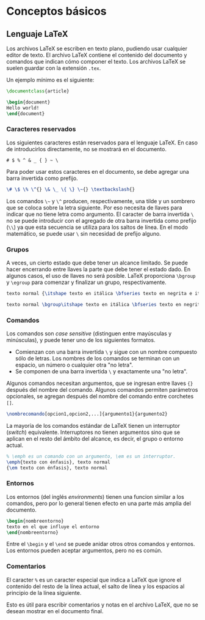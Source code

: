 # Conceptos básicos

## Lenguaje LaTeX
Los archivos LaTeX se escriben en texto plano, pudiendo usar cualquier editor
de texto.
El archivo LaTeX contiene el contenido del documento y comandos que indican cómo
componer el texto.
Los archivos LaTeX se suelen guardar con la extensión `.tex`.

Un ejemplo mínimo es el siguiente:
```latex
\documentclass{article}

\begin{document}
Hello world!
\end{document}
```

### Caracteres reservados
Los siguientes caracteres están reservados para el lenguaje LaTeX.
En caso de introducirlos directamente, no se mostrará en el documento.
```
# $ % ^ & _ { } ~ \
```

Para poder usar estos caracteres en el documento, se debe agregar una barra
invertida como prefijo.
```latex
\# \$ \% \^{} \& \_ \{ \} \~{} \textbackslash{}
```

Los comandos `\~` y `\^` producen, respectivamente, una tilde y un sombrero que
se coloca sobre la letra siguiente.
Por eso necesita de llaves para indicar que no tiene letra como argumento.
El caracter de barra invertida `\` no se puede introducir con el agregado de
otra barra invertida como prefijo (`\\`) ya que esta secuencia se utiliza para
los saltos de línea.
En el modo matemático, se puede usar `\` sin necesidad de prefijo alguno.

### Grupos
A veces, un cierto estado que debe tener un alcance limitado.
Se puede hacer encerrando entre llaves la parte que debe tener el estado dado.
En algunos casos, el uso de llaves no será posible.
LaTeX proporciona `\bgroup` y `\egroup` para comenzar y finalizar un grupo,
respectivamente.

```latex
texto normal {\itshape texto en itálica \bfseries texto en negrita e itálica} más texto normal

texto normal \bgroup\itshape texto en itálica \bfseries texto en negrita e itálica\egroup{} más texto normal
```

### Comandos
Los comandos son _case sensitive_ (distinguen entre mayúsculas y minúsculas),
y puede tener uno de los siguientes formatos.

* Comienzan con una barra invertida `\` y sigue con un nombre compuesto sólo de
  letras. Los nombres de los comandos se terminan con un espacio, un número o
  cualquier otra "no letra".
* Se componen de una barra invertida `\` y exactamente una "no letra".

Algunos comandos necesitan argumentos, que se ingresan entre llaves `{}`
después del nombre del comando.
Algunos comandos permiten parámetros opcionales, se agregan después del nombre
del comando entre corchetes `[]`.

```latex
\nombrecomando[opcion1,opcion2,...]{argumento1}{argumento2}
```

La mayoría de los comandos estándar de LaTeX tienen un interruptor (_switch_)
equivalente.
Interruptores no tienen argumentos sino que se aplican en el resto del ámbito
del alcance, es decir, el grupo o entorno actual.

```latex
% \emph es un comando con un argumento, \em es un interruptor.
\emph{texto con énfasis}, texto normal
{\em texto con énfasis}, texto normal
```

### Entornos
Los entornos (del inglés _environments_) tienen una funcion similar a los
comandos, pero por lo general tienen efecto en una parte más amplia del
documento.

```latex
\begin{nombreentorno}
texto en el que influye el entorno
\end{nombreentorno}
```

Entre el `\begin` y el `\end` se puede anidar otros otros comandos y entornos.
Los entornos pueden aceptar argumentos, pero no es común.

### Comentarios
El caracter `%` es un caracter especial que indica a LaTeX que ignore el
contenido del resto de la línea actual, el salto de línea y los espacios al
principio de la línea siguiente.

Esto es útil para escribir comentarios y notas en el archivo LaTeX, que no se
desean mostrar en el documento final.
